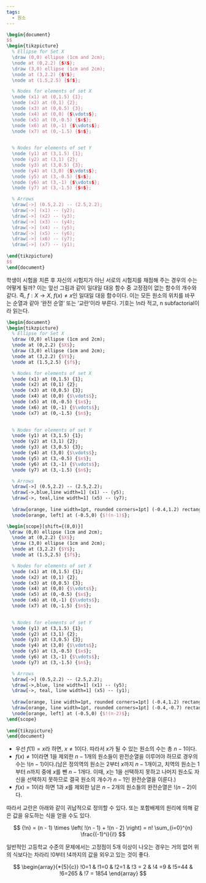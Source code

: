 ```yaml
---
tags:
  - 원소
---
```


```tikz
\begin{document}
$$
\begin{tikzpicture}
  % Ellipse for Set X
  \draw (0,0) ellipse (1cm and 2cm);
  \node at (0,2.2) {$X$};
  \draw (3,0) ellipse (1cm and 2cm);
  \node at (3,2.2) {$Y$};
  \node at (1.5,2.5) {$f$};

  % Nodes for elements of set X
  \node (x1) at (0,1.5) {1};
  \node (x2) at (0,1) {2};
  \node (x3) at (0,0.5) {3};
  \node (x4) at (0,0) {$\vdots$};
  \node (x5) at (0,-0.5) {$x$};
  \node (x6) at (0,-1) {$\vdots$};
  \node (x7) at (0,-1.5) {$n$};
  

  % Nodes for elements of set Y
  \node (y1) at (3,1.5) {1};
  \node (y2) at (3,1) {2};
  \node (y3) at (3,0.5) {3};
  \node (y4) at (3,0) {$\vdots$};
  \node (y5) at (3,-0.5) {$x$};
  \node (y6) at (3,-1) {$\vdots$};
  \node (y7) at (3,-1.5) {$n$};

  % Arrows
  \draw[->] (0.5,2.2) -- (2.5,2.2);
  \draw[->] (x1) -- (y2);
  \draw[->] (x2) -- (y3);
  \draw[->] (x3) -- (y4);
  \draw[->] (x4) -- (y5);
  \draw[->] (x5) -- (y6);
  \draw[->] (x6) -- (y7);
  \draw[->] (x7) -- (y1);
  
\end{tikzpicture}
$$
\end{document}
```

학생이 시험을 치른 후 자신의 시험지가 아닌 서로의 시험지를 채점해 주는 경우의 수는 어떻게 될까? 이는 앞선 그림과 같이 일대일 대응 함수 중 고정점이 없는 함수의 개수와 같다. 즉, $f:X \rightarrow X$, $f(x) \not= x$인 일대일 대응 함수이다. 이는 모든 원소의 위치를 바꾸는 순열과 같아 ‘완전 순열’ 또는 ‘교란’이라 부른다. 기호는 $!n$라 적고, n subfactorial이라 읽는다.

```tikz
\begin{document}
\begin{tikzpicture}
  % Ellipse for Set X
  \draw (0,0) ellipse (1cm and 2cm);
  \node at (0,2.2) {$X$};
  \draw (3,0) ellipse (1cm and 2cm);
  \node at (3,2.2) {$Y$};
  \node at (1.5,2.5) {$f$};

  % Nodes for elements of set X
  \node (x1) at (0,1.5) {1};
  \node (x2) at (0,1) {2};
  \node (x3) at (0,0.5) {3};
  \node (x4) at (0,0) {$\vdots$};
  \node (x5) at (0,-0.5) {$x$};
  \node (x6) at (0,-1) {$\vdots$};
  \node (x7) at (0,-1.5) {$n$};
  

  % Nodes for elements of set Y
  \node (y1) at (3,1.5) {1};
  \node (y2) at (3,1) {2};
  \node (y3) at (3,0.5) {3};
  \node (y4) at (3,0) {$\vdots$};
  \node (y5) at (3,-0.5) {$x$};
  \node (y6) at (3,-1) {$\vdots$};
  \node (y7) at (3,-1.5) {$n$};

  % Arrows
  \draw[->] (0.5,2.2) -- (2.5,2.2);
  \draw[->,blue,line width=1] (x1) -- (y5);
  \draw[->, teal,line width=1] (x5) -- (y7);
  
  \draw[orange, line width=1pt, rounded corners=1pt] (-0.4,1.2) rectangle (0.4,-1.7);
  \node[orange, left] at (-0.5,0) {$!(n-1)$};

\begin{scope}[shift={(8,0)}]
 \draw (0,0) ellipse (1cm and 2cm);
  \node at (0,2.2) {$X$};
  \draw (3,0) ellipse (1cm and 2cm);
  \node at (3,2.2) {$Y$};
  \node at (1.5,2.5) {$f$};

  % Nodes for elements of set X
  \node (x1) at (0,1.5) {1};
  \node (x2) at (0,1) {2};
  \node (x3) at (0,0.5) {3};
  \node (x4) at (0,0) {$\vdots$};
  \node (x5) at (0,-0.5) {$x$};
  \node (x6) at (0,-1) {$\vdots$};
  \node (x7) at (0,-1.5) {$n$};
  

  % Nodes for elements of set Y
  \node (y1) at (3,1.5) {1};
  \node (y2) at (3,1) {2};
  \node (y3) at (3,0.5) {3};
  \node (y4) at (3,0) {$\vdots$};
  \node (y5) at (3,-0.5) {$x$};
  \node (y6) at (3,-1) {$\vdots$};
  \node (y7) at (3,-1.5) {$n$};

  % Arrows
  \draw[->] (0.5,2.2) -- (2.5,2.2);
  \draw[->,blue, line width=1] (x1) -- (y5);
  \draw[->, teal, line width=1] (x5) -- (y1);
  
  \draw[orange, line width=1pt, rounded corners=1pt] (-0.4,1.2) rectangle (0.4,-0.3);
  \draw[orange, line width=1pt, rounded corners=1pt] (-0.4,-0.7) rectangle (0.4,-1.7);
  \node[orange, left] at (-0.5,0) {$!(n-2)$};
\end{scope}
  
\end{tikzpicture}
\end{document}
```

- 우선 $f(1)=x$라 하면, $x \not= 1$이다. 따라서 $x$가 될 수 있는 원소의 수는 총 $n-1$이다.
- $f(x) \not=1$이라면 $1$을 제외한 $n-1$개의 원소들이 완전순열을 이루어야 하므로 경우의 수는 $!(n-1)$이다.(남은 정의역의 원소는 $2$부터 $x$까지 $n-1$개이고, 치역의 원소는 $1$부터 $n$까지 중에 $x$를 뺀 $n-1$개다. 이때, $x$는 $1$을 선택하지 못하고 나머지 원소도 자신을 선택하지 못하므로 결국 원소의 개수가 $n-1$인 완전순열을 이룬다.)
- $f(x)=1$이라 하면 $1$과 $x$를 제외한 남은 $n-2$개의 원소들의 완전순열은 $!(n-2)$이다.

따라서 교란은 아래와 같이 귀납적으로 정의할 수 있다. 또는 포함배제의 원리에 의해 같은 값을 유도하는 식을 얻을 수도 있다.

$$
{!n} = (n - 1) \times \left( !(n - 1) + !(n - 2) \right) = n! \sum_{i=0}^{n} \frac{(-1)^i}{i!}
$$

일반적인 고등학교 수준의 문제에서는 고정점이 $5$개 이상이 나오는 경우는 거의 없어 위의 식보다는 차라리 $!0$부터 $!4$까지의 값을 외우고 있는 것이 좋다.

$$
\begin{array}{*{5}{c}}
!0=1 & !1=0 & !2=1 & !3 = 2 & !4 =9 & !5=44 & !6=265 & !7 = 1854
\end{array}
$$
